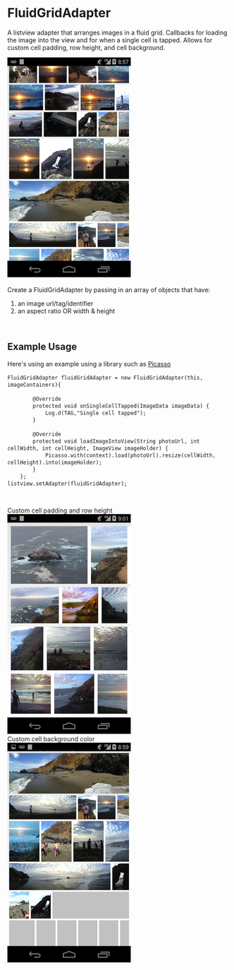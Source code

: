 FluidGridAdapter
================

A listview adapter that arranges images in a fluid grid. Callbacks for loading the image into the view and for when a single cell is tapped. Allows for custom cell padding, row height, and cell background. 

![](resources/SampleS.png)
<br><br>
Create a FluidGridAdapter by passing in an array of objects that have:<br>
1) an image url/tag/identifier<br>
2) an aspect ratio OR width & height
<br>
<h2>Example Usage</h2>
Here's using an example using a library such as <a href="https://github.com/squareup/Picasso.git">Picasso</a>
     
    FluidGridAdapter fluidGridAdapter = new FluidGridAdapter(this, imageContainers){

			@Override
			protected void onSingleCellTapped(ImageData imageData) {
				Log.d(TAG,"Single cell tapped");
			}

			@Override
			protected void loadImageIntoView(String photoUrl, int cellWidth, int cellHeight, ImageView imageHolder) {	
				Picasso.with(context).load(photoUrl).resize(cellWidth, cellHeight).into(imageHolder);
			}
		};
	listview.setAdapter(fluidGridAdapter);
<br>

Custom cell padding and row height
<br>
![](resources/SampleLarge.png)
<br>
Custom cell background color
<br>
![](resources/SampleLoading.png)
